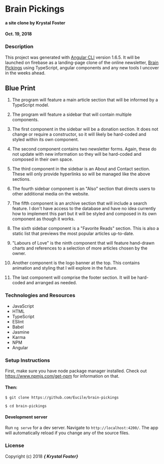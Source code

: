 # Brain Pickings

#### a site clone by Krystal Foster
#### Oct. 19, 2018

### Description

This project was generated with [Angular CLI](https://github.com/angular/angular-cli) version 1.6.5.
It will be launched on firebase as a landing-page clone of the online newsletter, [Brain Pickings](https://www.brainpickings.org/) using TypeScript, angular components and any new tools I uncover in the weeks ahead.   

## Blue Print

1. The program will feature a main article section that will be informed by a TypeScript model.

2. The program will feature a sidebar that will contain multiple components.

3. The first component in the sidebar will be a donation section. It does not change or require a constructor, so it will likely be hard-coded and styled within its own component.

4. The second component contains two newsletter forms. Again, these do not update with new information so they will be hard-coded and composed in their own space.

5. The third component in the sidebar is an About and Contact section. These will only provide hyperlinks so will be managed like the above sections.

6. The fourth sidebar component is an "Also" section that directs users to other additional media on the website.

7. The fifth component is an archive section that will include a search feature. I don't have access to the database and have no idea currently how to implement this part but it will be styled and composed in its own component as though it works.

8. The sixth sidebar component is a "Favorite Reads" section. This is also a static list that previews the most popular articles up-to-date.

9. "Labours of Love" is the ninth component that will feature hand-drawn charts and references to a selection of more articles chosen by the owner.

10. Another component is the logo banner at the top. This contains animation and styling that I will explore in the future.

11. The last component will comprise the footer section. It will be hard-coded and arranged as needed.  


### Technologies and Resources

* JavaScript
* HTML
* TypeScript
* ESlint
* Babel
* Jasmine
* Karma
* NPM
* Angular


### Setup Instructions

First, make sure you have node package manager installed. Check out https://www.npmjs.com/get-npm for information on that.

#### Then:

`$ git clone https://github.com/Eucile/brain-pickings`

`$ cd brain-pickings`

#### Development server

Run `ng serve` for a dev server. Navigate to `http://localhost:4200/`. The app will automatically reload if you change any of the source files.


### License

Copyright (c) 2018 **_{ Krystal Foster}_**

